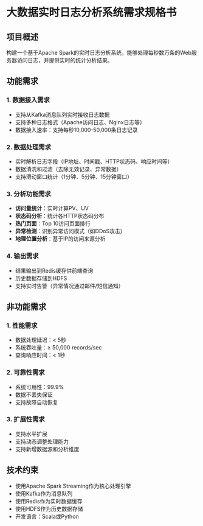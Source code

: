 # 大数据实时日志分析系统需求规格书

## 项目概述
构建一个基于Apache Spark的实时日志分析系统，能够处理每秒数万条的Web服务器访问日志，并提供实时的统计分析结果。

## 功能需求

### 1. 数据接入需求
- 支持从Kafka消息队列实时接收日志数据
- 支持多种日志格式（Apache访问日志、Nginx日志等）
- 数据接入速率：支持每秒10,000-50,000条日志记录

### 2. 数据处理需求
- 实时解析日志字段（IP地址、时间戳、HTTP状态码、响应时间等）
- 数据清洗和过滤（去除无效记录、异常数据）
- 支持滑动窗口统计（1分钟、5分钟、15分钟窗口）

### 3. 分析功能需求
- **访问量统计**：实时计算PV、UV
- **状态码分析**：统计各HTTP状态码分布
- **热门页面**：Top 10访问页面排行
- **异常检测**：识别异常访问模式（如DDoS攻击）
- **地理位置分析**：基于IP的访问来源分析

### 4. 输出需求
- 结果输出到Redis缓存供前端查询
- 历史数据存储到HDFS
- 支持实时告警（异常情况通过邮件/短信通知）

## 非功能需求

### 1. 性能需求
- 数据处理延迟：< 5秒
- 系统吞吐量：≥ 50,000 records/sec
- 查询响应时间：< 1秒

### 2. 可靠性需求
- 系统可用性：99.9%
- 数据不丢失保证
- 支持故障自动恢复

### 3. 扩展性需求
- 支持水平扩展
- 支持动态调整处理能力
- 支持新增数据源和分析维度

## 技术约束
- 使用Apache Spark Streaming作为核心处理引擎
- 使用Kafka作为消息队列
- 使用Redis作为实时数据缓存
- 使用HDFS作为历史数据存储
- 开发语言：Scala或Python
